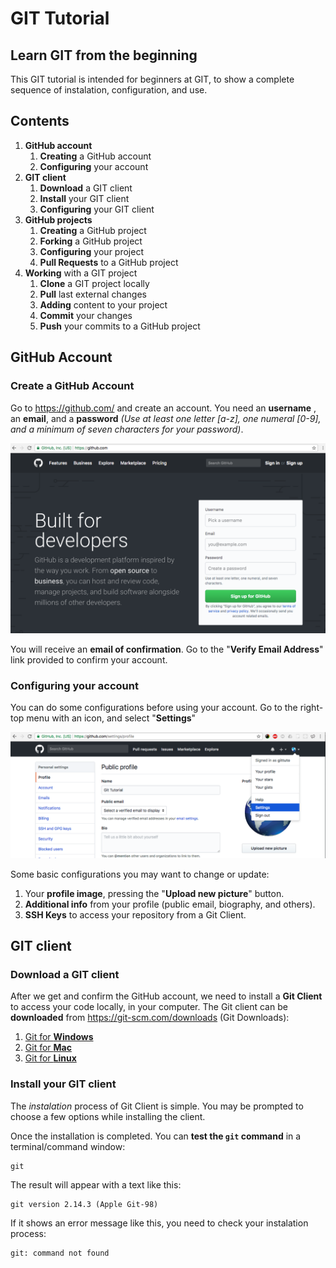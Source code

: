 # GIT Tutorial 

## Learn GIT from the beginning 

This GIT tutorial is intended for beginners at GIT, to show a complete sequence of instalation, configuration, and use.

## Contents

1. **GitHub account**
   1. **Creating** a GitHub account
   2. **Configuring** your account
2. **GIT client**
   1. **Download** a GIT client
   2. **Install** your GIT client
   2. **Configuring** your GIT client
3. **GitHub projects**
   1. **Creating** a GitHub project
   2. **Forking** a GitHub project
   3. **Configuring** your project 
   4. **Pull Requests** to a GitHub project
5. **Working** with a GIT project
   1. **Clone** a GIT project locally
   2. **Pull** last external changes
   3. **Adding** content to your project
   3. **Commit** your changes
   4. **Push** your commits to a GitHub project
   
   
## GitHub Account
   
   
### Create a GitHub Account

Go to https://github.com/ and create an account. You need an **username** , an **email**, and a **password** *(Use at least one letter [a-z], one numeral [0-9], and a minimum of seven characters for your password)*.

![GitHub Create Account Page](images/github-register.png)

You will receive an **email of confirmation**. Go to the "**Verify Email Address**" link provided to confirm your account.
   
### Configuring your account

You can do some configurations before using your account. Go to the right-top menu with an icon, and select "**Settings**"

![GitHub Settings](images/github-settings.png)

Some basic configurations you may want to change or update:

1. Your **profile image**, pressing the "**Upload new picture**" button.
2. **Additional info** from your profile (public email, biography, and others).
3. **SSH Keys** to access your repository from a Git Client.



## GIT client 

### Download a GIT client

After we get and confirm the GitHub account, we need to install a **Git Client** to access your code locally, in your computer. The Git client can be **downloaded** from https://git-scm.com/downloads (Git Downloads):

1. [Git for **Windows**](https://git-scm.com/download/win)
2. [Git for **Mac**](https://git-scm.com/download/max)
3. [Git for **Linux**](https://git-scm.com/download/linux)

### Install your GIT client 

The *instalation* process of Git Client is simple. You may be prompted to choose a few options while installing the client.

Once the installation is completed. You can **test the `git` command** in a terminal/command window:

    git 

The result will appear with a text like this:

    git version 2.14.3 (Apple Git-98)
    
If it shows an error message like this, you need to check your instalation process:
    
    git: command not found
    
    









